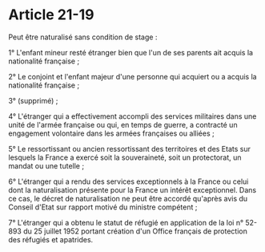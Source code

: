 # Article 21-19

Peut être naturalisé sans condition de stage :

1° L'enfant mineur resté étranger bien que l'un de ses parents ait acquis la nationalité française ;

2° Le conjoint et l'enfant majeur d'une personne qui acquiert ou a acquis la nationalité française ;

3° (supprimé) ;

4°  L'étranger qui a effectivement accompli des services militaires dans une unité de l'armée française ou qui, en temps de guerre, a contracté un engagement volontaire dans les armées françaises ou alliées ;

5°  Le ressortissant ou ancien ressortissant des territoires et des Etats sur lesquels la France a exercé soit la souveraineté, soit un protectorat, un mandat ou une tutelle ;

6° L'étranger qui a rendu des services exceptionnels à la France ou celui dont la naturalisation présente pour la France un intérêt exceptionnel. Dans ce cas, le décret de naturalisation ne peut être accordé qu'après avis du Conseil d'Etat sur rapport motivé du ministre compétent ;

7° L'étranger qui a obtenu le statut de réfugié en application de la loi n° 52-893 du 25 juillet 1952 portant création d'un Office français de protection des réfugiés et apatrides.
